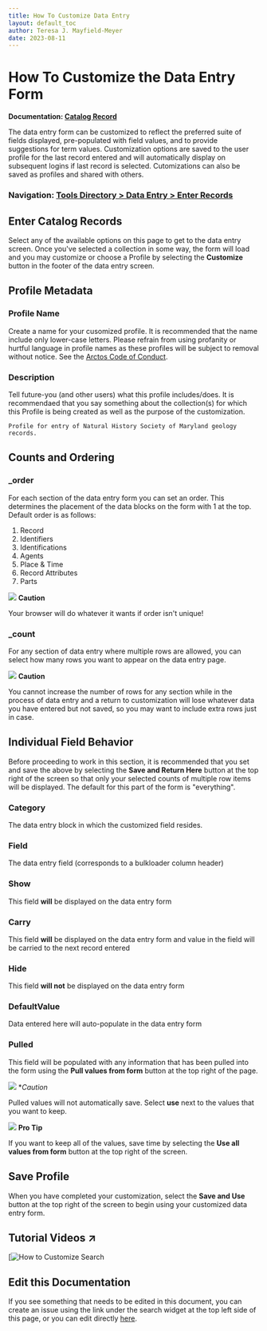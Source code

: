 ```yaml
---
title: How To Customize Data Entry
layout: default_toc
author: Teresa J. Mayfield-Meyer
date: 2023-08-11
---
```

# How To Customize the Data Entry Form

**Documentation: [Catalog Record](https://handbook.arctosdb.org/documentation/catalog.html)**

The data entry form can be customized to reflect the preferred suite of fields displayed, pre-populated with field values, and to provide suggestions for term values. Customization options are saved to the user profile for the last record entered and will automatically display on subsequent logins if last record is selected. Cutomizations can also be saved as profiles and shared with others.

### Navigation: [Tools Directory > Data Entry > Enter Records](https://arctos.database.museum/Bulkloader/enter.cfm)

## Enter Catalog Records
Select any of the available options on this page to get to the data entry screen. Once you've selected a collection in some way, the form will load and you may customize or choose a Profile by selecting the **Customize** button in the footer of the data entry screen.

## Profile Metadata

### Profile Name
Create a name for your cusomized profile. It is recommended that the name include only lower-case letters. Please refrain from using profanity or hurtful language in profile names as these profiles will be subject to removal without notice. See the [Arctos Code of Conduct](https://arctosdb.org/code-of-conduct/).

### Description
Tell future-you (and other users) what this profile includes/does. It is recommendaed that you say something about the collection(s) for which this Profile is being created as well as the purpose of the customization.

`Profile for entry of Natural History Society of Maryland geology records.`

## Counts and Ordering

### _order
For each section of the data entry form you can set an order. This determines the placement of the data blocks on the form with 1 at the top. Default order is as follows:

1. Record
2. Identifiers
3. Identifications
4. Agents
5. Place & Time
6. Record Attributes
7. Parts

![](https://raw.Githubusercontent.com/ArctosDB/documentation-wiki/gh-pages/tutorial_images/Bear%20Caution.jpg) **Caution**

Your browser will do whatever it wants if order isn't unique!

### _count

For any section of data entry where multiple rows are allowed, you can select how many rows you want to appear on the data entry page.

![](https://raw.Githubusercontent.com/ArctosDB/documentation-wiki/gh-pages/tutorial_images/Bear%20Caution.jpg) **Caution**

You cannot increase the number of rows for any section while in the process of data entry and a return to customization will lose whatever data you have entered but not saved, so you may want to include extra rows just in case.

## Individual Field Behavior

Before proceeding to work in this section, it is recommended that you set and save the above by selecting the **Save and Return Here** button at the top right of the screen so that only your selected counts of multiple row items will be displayed. The default for this part of the form is "everything".

### Category
The data entry block in which the customized field resides.

### Field
The data entry field (corresponds to a bulkloader column header)

### Show
This field **will** be displayed on the data entry form

### Carry
This field **will** be displayed on the data entry form and value in the field will be carried to the next record entered

### Hide
This field **will not** be displayed on the data entry form

### DefaultValue
Data entered here will auto-populate in the data entry form

### Pulled 
This field will be populated with any information that has been pulled into the form using the **Pull values from form** button at the top right of the page.

![](https://raw.Githubusercontent.com/ArctosDB/documentation-wiki/gh-pages/tutorial_images/Bear%20Caution.jpg) **Caution*

Pulled values will not automatically save. Select **use** next to the values that you want to keep.

![](https://raw.Githubusercontent.com/ArctosDB/documentation-wiki/gh-pages/tutorial_images/Bear%20Pro.jpg) **Pro Tip**

If you want to keep all of the values, save time by selecting the **Use all values from form** button at the top right of the screen.

## Save Profile

When you have completed your customization, select the **Save and Use** button at the top right of the screen to begin using your customized data entry form.

## Tutorial Videos ↗️

[![How to Customize Search]()


## Edit this Documentation

If you see something that needs to be edited in this document, you can create an issue using the link under the search widget at the top left side of this page, or you can edit directly <a href="https://github.com/ArctosDB/documentation-wiki/edit/gh-pages/_how_to/customize_data_entry.markdown" target="_blank">here</a>.

